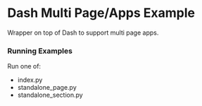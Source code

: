 # Dash Multi Page/Apps Example

Wrapper on top of Dash to support multi page apps.

### Running Examples

Run one of:

- index.py
- standalone_page.py
- standalone_section.py
